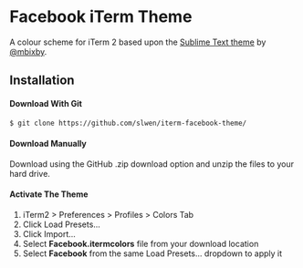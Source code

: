 # Facebook iTerm Theme

A colour scheme for iTerm 2 based upon the [Sublime Text theme](https://github.com/mbixby/facebook-color-scheme) by [@mbixby](https://github.com/mbixby).

## Installation

#### Download With Git

```sh
$ git clone https://github.com/slwen/iterm-facebook-theme/
```

#### Download Manually

Download using the GitHub .zip download option and unzip the files to your hard drive.

#### Activate The Theme

1. iTerm2 > Preferences > Profiles > Colors Tab
2. Click Load Presets...
3. Click Import...
4. Select **Facebook.itermcolors** file from your download location
5. Select **Facebook** from the same Load Presets... dropdown to apply it
